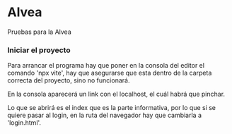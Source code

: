 # Alvea
Pruebas para la Alvea


### Iniciar el proyecto 
Para arrancar el programa hay que poner en la consola del editor el comando 'npx vite', hay que asegurarse que esta dentro de la carpeta correcta del proyecto, sino no funcionará. 

En la consola aparecerá un link con el localhost, el cuál habrá que pinchar.

Lo que se abrirá es el index que es la parte informativa, por lo que si se quiere pasar al login, en la ruta del navegador hay que cambiarla a 'login.html'.